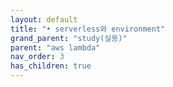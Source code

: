 ```yaml
---
layout: default
title: "• serverless와 environment"
grand_parent: "study(실용)"
parent: "aws lambda"
nav_order: 3
has_children: true
---
```


